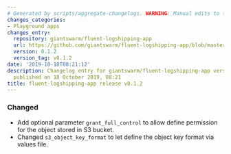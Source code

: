 ```yaml
---
# Generated by scripts/aggregate-changelogs. WARNING: Manual edits to this files will be overwritten.
changes_categories:
- Playground apps
changes_entry:
  repository: giantswarm/fluent-logshipping-app
  url: https://github.com/giantswarm/fluent-logshipping-app/blob/master/CHANGELOG.md#v012
  version: 0.1.2
  version_tag: v0.1.2
date: '2019-10-18T08:21:12'
description: Changelog entry for giantswarm/fluent-logshipping-app version 0.1.2,
  published on 18 October 2019, 08:21
title: fluent-logshipping-app release v0.1.2
---
```


### Changed
- Add optional parameter `grant_full_control` to allow define permission for the object stored in S3 bucket.
- Changed `s3_object_key_format` to let define the object key format via values file.

